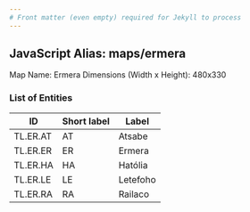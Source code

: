```yaml
---
# Front matter (even empty) required for Jekyll to process
---
```


## JavaScript Alias: maps/ermera

Map Name: Ermera
Dimensions (Width x Height): 480x330







### List of Entities

ID | Short label | Label
---|---|---|
TL.ER.AT|AT|Atsabe
TL.ER.ER|ER|Ermera
TL.ER.HA|HA|Hatólia
TL.ER.LE|LE|Letefoho
TL.ER.RA|RA|Railaco